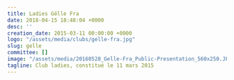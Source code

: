 ```yaml
---
title: Ladies Gëlle Fra
date: 2018-04-15 18:48:04 +0000
desc: ''
creation_date: 2015-03-11 00:00:00 +0000
logo: "/assets/media/clubs/gelle-fra.jpg"
slug: gelle
committee: []
image: "/assets/media/20160528_Gelle-Fra_Public-Presentation_560x250.JPG"
tagline: Club ladies, constitué le 11 mars 2015
---
```

